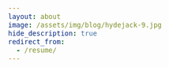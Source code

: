 ```yaml
---
layout: about  
image: /assets/img/blog/hydejack-9.jpg  
hide_description: true  
redirect_from:  
  - /resume/  
---
```


<!DOCTYPE html>
<html lang="ko">
<head>
    <meta charset="UTF-8">
    <meta name="viewport" content="width=device-width, initial-scale=1.0">
    <title>GitHub Profile Page</title>
    <style>
        /* Reset and Base Styles */  
        * {  
            margin: 0;  
            padding: 0;  
            box-sizing: border-box;  
        }  

        /* CSS Variables from Design System */  
        :root {  
            /* Colors */  
            --color-neutral-0: #ffffff;  
            --color-neutral-1: #f6f8fa;  
            --color-neutral-2: #f1f3f4;  
            --color-neutral-3: #d0d7de;  
            --color-neutral-4: #afb8c1;  
            --color-neutral-5: #8c959f;  
            --color-neutral-6: #6e7781;  
            --color-neutral-7: #656d76;  
            --color-neutral-8: #24292f;  

            --color-accent-primary: #0969da;  
            --color-accent-secondary: #0550ae;  
            --color-success-primary: #1a7f37;  
            --color-success-secondary: #238636;  
            --color-attention-primary: #bf8700;  
            --color-orange-primary: #fd7e14;  

            --color-text-primary: #24292f;  
            --color-text-secondary: #656d76;  
            --color-text-muted: #6e7781;  
            --color-text-link: #0969da;  
            --color-text-link-hover: #0550ae;  

            --color-bg-default: #ffffff;  
            --color-bg-muted: #f6f8fa;  
            --color-bg-subtle: #f1f3f4;  

            --color-border-default: #d0d7de;  
            --color-border-muted: #f1f3f4;  
            --color-border-emphasis: #afb8c1;  

            /* Typography */  
            --font-family-system: -apple-system, BlinkMacSystemFont, "Segoe UI", Helvetica, Arial, sans-serif, "Apple Color Emoji", "Segoe UI Emoji", "Segoe UI Symbol";  

            /* Spacing */  
            --space-1: 4px;  
            --space-2: 8px;  
            --space-3: 12px;  
            --space-4: 16px;  
            --space-5: 20px;  
            --space-6: 24px;  
            --space-8: 32px;  
            --space-10: 40px;  
            --space-12: 48px;  
            --space-16: 64px;  

            /* Borders */  
            --border-radius-small: 3px;  
            --border-radius-medium: 6px;  
            --border-radius-large: 12px;  
            --border-radius-full: 50%;  

            /* Shadows */  
            --shadow-small: 0 1px 3px rgba(0,0,0,0.12);  
            --shadow-medium: 0 1px 3px rgba(0,0,0,0.1);  
            --shadow-focus: 0 0 0 3px rgba(9,105,218,0.3);  

            /* GitHub Contribution Colors */  
            --contrib-bg: #ebedf0;  
            --contrib-level-0: #ebedf0;  
            --contrib-level-1: #9be9a8;  
            --contrib-level-2: #40c463;  
            --contrib-level-3: #30a14e;  
            --contrib-level-4: #216e39;  
        }  

        body {  
            font-family: var(--font-family-system);  
            background-color: var(--color-bg-default);  
            color: var(--color-text-primary);  
            line-height: 1.5;  
            font-size: 16px;  
        }  

        /* Layout */  
        .container {  
            max-width: 1280px;  
            margin: 0 auto;  
            padding: 0 var(--space-6);  
        }  

        .header {  
            background-color: var(--color-neutral-8);  
            color: var(--color-neutral-0);  
            padding: var(--space-4) 0;  
            margin-bottom: var(--space-6);  
        }  

        .header-content {  
            display: flex;  
            align-items: center;  
            justify-content: space-between;  
        }  

        .logo {  
            font-size: 20px;  
            font-weight: 600;  
        }  

        .main-content {  
            display: grid;  
            grid-template-columns: 25% 75%;  
            gap: var(--space-6);  
            margin-bottom: var(--space-16);  
        }  

        /* Sidebar */  
        .sidebar {  
            padding-right: var(--space-6);  
        }  

        .profile-section {  
            margin-bottom: var(--space-8);  
        }  

        .avatar {  
            width: 296px;  
            height: 296px;  
            border-radius: var(--border-radius-full);  
            border: 1px solid var(--color-border-default);  
            background-color: var(--color-bg-muted);  
            display: flex;  
            align-items: center;  
            justify-content: center;  
            font-size: 50px;  
            color: var(--color-text-muted);  
            margin-bottom: var(--space-4);  
            overflow: hidden;  
        }  

        .avatar img {  
            width: 100%;  
            height: 100%;  
            object-fit: cover;  
            object-position: center 20%;  
            border-radius: var(--border-radius-full);  
        }  

        .profile-name {  
            font-size: 28px;  
            font-weight: 600;  
            color: var(--color-text-primary);  
            margin-bottom: var(--space-2);  
        }  

        .profile-stats {  
            margin: var(--space-4) 0;  
        }  

        .stat-item {  
            display: flex;  
            align-items: center;  
            margin-bottom: var(--space-1);  
            font-size: 16px;  
            color: var(--color-text-secondary);  
        }  

        .stat-value {  
            font-size: 16px;  
            color: var(--color-text-primary);  
            margin-bottom: var(--space-3);  
            margin-left: var(--space-6);  
            font-weight: 400;  
        }  

        .profile-link {  
            color: var(--color-text-link);  
            text-decoration: none;  
            transition: color 150ms ease-in-out;  
        }  

        .profile-link:hover {  
            color: var(--color-text-link-hover);  
            text-decoration: underline;  
        }  

        .stat-icon {  
            margin-right: var(--space-2);  
            width: 16px;  
            height: 16px;  
        }  

        /* GitHub Contribution Chart Styles */  
        .contribution-section {  
            margin-top: var(--space-6);  
            padding: var(--space-4);  
            background: var(--color-bg-muted);  
            border: 1px solid var(--color-border-default);  
            border-radius: var(--border-radius-medium);  
        }  

        .contribution-title {  
            font-size: 14px;  
            font-weight: 600;  
            color: var(--color-text-primary);  
            margin-bottom: var(--space-3);  
            display: flex;  
            align-items: center;  
            gap: var(--space-2);  
        }  

        .contribution-calendar {  
            border-spacing: 2px;  
            font-size: 10px;  
            border-collapse: separate;  
        }  

        .contribution-calendar td {  
            padding: 0;  
        }  

        .contrib-day {  
            width: 10px;  
            height: 10px;  
            border-radius: 2px;  
            background-color: var(--contrib-bg);  
        }  

        .contrib-day[data-level="0"] { background-color: var(--contrib-level-0); }  
        .contrib-day[data-level="1"] { background-color: var(--contrib-level-1); }  
        .contrib-day[data-level="2"] { background-color: var(--contrib-level-2); }  
        .contrib-day[data-level="3"] { background-color: var(--contrib-level-3); }  
        .contrib-day[data-level="4"] { background-color: var(--contrib-level-4); }  

        .contrib-month-label {  
            font-size: 10px;  
            color: var(--color-text-muted);  
            text-align: center;  
            padding: 0 var(--space-1);  
        }  

        .contrib-day-label {  
            font-size: 9px;  
            color: var(--color-text-muted);  
            text-align: right;  
            padding-right: var(--space-1);  
            line-height: 10px;  
        }  

        .contrib-legend {  
            display: flex;  
            align-items: center;  
            justify-content: flex-end;  
            margin-top: var(--space-2);  
            font-size: 11px;  
            color: var(--color-text-muted);  
            gap: var(--space-1);  
        }  

        .contrib-legend-item {  
            width: 10px;  
            height: 10px;  
            border-radius: 2px;  
        }  

        /* Main Content Area */  
        .content-area {  
            padding-left: var(--space-6);  
        }  

        .navigation {  
            border-bottom: 1px solid var(--color-border-default);  
            margin-bottom: var(--space-6);  
        }  

        .nav-tabs {  
            display: flex;  
            list-style: none;  
        }  

        .nav-tab {  
            margin-right: var(--space-8);  
        }  

        .nav-tab a {  
            display: block;  
            padding: var(--space-4) 0;  
            color: var(--color-text-secondary);  
            text-decoration: none;  
            font-size: 16px;  
            font-weight: 400;  
            border-bottom: 2px solid transparent;  
            transition: all 150ms ease-in-out;  
        }  

        .nav-tab a:hover {  
            color: var(--color-text-primary);  
        }  

        .nav-tab.active a {  
            color: var(--color-text-primary);  
            border-bottom-color: var(--color-orange-primary);  
            font-weight: 600;  
        }  

        .content-section {  
            margin-bottom: var(--space-8);  
        }  

        /* Grid Resume Layout */  
        .resume-grid {  
            display: grid;  
            grid-template-columns: repeat(2, 1fr);  
            gap: var(--space-4);  
            margin-top: var(--space-4);  
        }  

        .resume-card {  
            background-color: var(--color-bg-default);  
            border: 1px solid var(--color-border-default);  
            border-radius: var(--border-radius-medium);  
            padding: var(--space-4);  
            box-shadow: var(--shadow-small);  
        }  

        .skills-card {  
            grid-column: 1 / -1;  
        }  

        .card-title {  
            font-size: 18px;  
            font-weight: 600;  
            color: var(--color-text-primary);  
            margin-bottom: var(--space-4);  
            border-bottom: 1px solid var(--color-border-muted);  
            padding-bottom: var(--space-2);  
        }  

        .card-content {  
            font-size: 16px;  
        }  

        .item {  
            margin-bottom: var(--space-3);  
        }  

        .item:last-child {  
            margin-bottom: 0;  
        }  

        .item-title {  
            font-weight: 600;  
            color: var(--color-text-primary);  
            margin-bottom: var(--space-1);  
        }  

        .item-desc {  
            color: var(--color-text-secondary);  
            font-size: 15px;  
            margin-bottom: var(--space-1);  
        }  

        .item-skills {  
            color: var(--color-text-muted);  
            font-size: 14px;  
        }  

        .cert-group {  
            margin-bottom: var(--space-4);  
        }  

        .cert-group:last-child {  
            margin-bottom: 0;  
        }  

        .cert-category {  
            font-weight: 600;  
            color: var(--color-text-primary);  
            margin-bottom: var(--space-2);  
        }  

        .cert-items {  
            display: flex;  
            flex-direction: column;  
            gap: var(--space-1);  
        }  

        .cert-items li {  
            color: var(--color-text-secondary);  
            font-size: 15px;  
        }  
        
        .skills-table {  
            width: 100%;  
            border-collapse: collapse;  
            font-size: 15px;  
        }  

        .skills-table th,  
        .skills-table td {  
            padding: var(--space-2) var(--space-3);  
            text-align: left;  
            border-bottom: 1px solid var(--color-border-muted);  
        }  

        .skills-table th {  
            background-color: var(--color-bg-muted);  
            font-weight: 600;  
            color: var(--color-text-primary);  
        }  

        .skills-table td {  
            color: var(--color-text-secondary);  
        }  

        .skill-primary {  
            color: var(--color-accent-primary);  
            font-weight: 600;  
        }  

        /* Project Section Styles */  
        .project-list {  
            display: flex;  
            flex-direction: column;  
            gap: var(--space-4);  
        }  

        .project-card {  
            display: grid;  
            grid-template-columns: 150px 1fr;  
            gap: var(--space-4);  
            border: 1px solid var(--color-border-default);  
            padding: var(--space-4);  
            border-radius: var(--border-radius-medium);  
            box-shadow: var(--shadow-small);  
            align-items: flex-start;  
        }  

        .project-image img {  
            width: 100%;  
            height: auto;  
            border-radius: var(--border-radius-medium);  
            border: 1px solid var(--color-border-muted);  
        }  

        .project-details h3 {  
            font-size: 18px;  
            font-weight: 600;  
            margin-bottom: var(--space-2);  
        }  

        .project-details p {  
            font-size: 15px;  
            color: var(--color-text-secondary);  
            margin-bottom: var(--space-1);  
        }  
        
        .project-links {  
            margin-top: var(--space-3);  
            display: flex;  
            gap: var(--space-4);  
        }  

        .project-link {  
            font-size: 14px;  
            font-weight: 500;  
            color: var(--color-text-link);  
            text-decoration: none;  
            transition: color 150ms ease-in-out;  
        }  
        
        .project-link:hover {  
            color: var(--color-text-link-hover);  
            text-decoration: underline;  
        }  

        /* Cover Letter Section */  
        .cover-letter-card {  
             background-color: var(--color-bg-default);  
            border: 1px solid var(--color-border-default);  
            border-radius: var(--border-radius-medium);  
            padding: var(--space-8);  
            box-shadow: var(--shadow-small);  
        }  
        .cover-letter-card h3 {  
            font-size: 22px;  
            font-weight: 600;  
            margin-bottom: var(--space-2);  
        }  
        .cover-letter-card h4 {  
            font-size: 18px;  
            font-weight: 600;  
            margin-top: var(--space-6);  
            margin-bottom: var(--space-3);  
            padding-bottom: var(--space-2);  
            border-bottom: 1px solid var(--color-border-muted);  
        }  
        .cover-letter-card p {  
            font-size: 16px;  
            line-height: 1.7;  
            color: var(--color-text-secondary);  
            margin-bottom: var(--space-4);  
        }  

        /* Responsive Design */  
        @media (max-width: 996px) {  
            .main-content {  
                grid-template-columns: 1fr;  
                gap: var(--space-4);  
            }  

            .sidebar {  
                padding-right: 0;  
            }  

            .content-area {  
                padding-left: 0;  
            }  

            .avatar {  
                width: 80px;  
                height: 80px;  
                font-size: 26px;  
                margin-bottom: var(--space-2);  
            }  

            .avatar img {  
                width: 100%;  
                height: 100%;  
                object-fit: cover;  
                object-position: center 20%;  
            }  

            .profile-section {  
                display: flex;  
                align-items: center;  
                gap: var(--space-4);  
                margin-bottom: var(--space-6);  
            }  

            .profile-info {  
                flex: 1;  
            }  

            .nav-tabs {  
                overflow-x: auto;  
            }  

            .resume-grid {  
                grid-template-columns: 1fr;  
            }  
            
            .skills-card {  
                grid-column: 1;  
            }  

            .contribution-section {  
                overflow-x: auto;  
            }  
        }  

        @media (max-width: 480px) {  
            .container {  
                padding: 0 var(--space-3);  
            }  

            .profile-section {  
                flex-direction: column;  
                text-align: center;  
            }  

            .nav-tab {  
                margin-right: var(--space-4);  
            }  

            .project-card {  
                grid-template-columns: 1fr;  
            }  
        }  
    </style>
</head>
<body>
    <!-- Header -->
    <header class="header">
        <div class="container">
            <div class="header-content">
                <div class="logo">InHub</div>
            </div>
        </div>
    </header>

    <!-- Main Container -->
    <div class="container">
        <div class="main-content">
            <!-- Sidebar -->
            <aside class="sidebar">
                <div class="profile-section">
                    <div class="avatar"><img src="서인영 사진.jpg" alt="프로필 사진" onerror="this.onerror=null;this.src='https://placehold.co/296x296/EFEFEF/333333?text=Image+Not+Found';"/></div>
                    <div class="profile-info">
                        <h1 class="profile-name">서인영</h1>
                        <hr>
                        <div class="profile-stats">
                            <div class="stat-item">
                                <span class="stat-icon">🎂</span>
                                <span><strong>생년월일</strong></span>
                            </div>
                            <div class="stat-value">1999.12.29</div>
                            
                            <div class="stat-item">
                                <span class="stat-icon">✉️</span>
                                <span><strong>이메일</strong></span>
                            </div>
                            <div class="stat-value"><a href="mailto:dlsdud9098@naver.com" class="profile-link">dlsdud9098@naver.com</a></div>
                            
                            <div class="stat-item">
                                <span class="stat-icon">🐱</span>
                                <span><strong>깃허브</strong></span>
                            </div>
                            <div class="stat-value"><a href="https://github.com/dlsdud9098" target="_blank" class="profile-link">github.com/dlsdud9098</a></div>
                            
                            <div class="stat-item">
                                <span class="stat-icon">💾</span>
                                <span><strong>블로그</strong></span>
                            </div>
                            <div class="stat-value"><a href="https://velog.io/@dlsdud9098" target="_blank" class="profile-link">dlsdud9098/velog.io</a></div>
                        </div>

                        <!-- GitHub Contribution Chart -->
                        <div class="contribution-section" align="center">
                            <div class="contribution-title">
                                <span>🌿</span>
                                최근 3개월 잔디 현황  
                            </div>
                            <table class="contribution-calendar">
                                <thead>
                                    <tr>
                                        <td></td>
                                        <td class="contrib-month-label" colspan="4">May</td>
                                        <td class="contrib-month-label" colspan="5">Jun</td>
                                        <td class="contrib-month-label" colspan="4">Jul</td>
                                    </tr>
                                </thead>
                                <tbody>
                                    <!-- Sunday -->
                                    <tr>
                                        <td class="contrib-day-label">Sun</td>
                                        <td><div class="contrib-day" data-level="1"></div></td>
                                        <td><div class="contrib-day" data-level="1"></div></td>
                                        <td><div class="contrib-day" data-level="1"></div></td>
                                        <td><div class="contrib-day" data-level="1"></div></td>
                                        <td><div class="contrib-day" data-level="1"></div></td>
                                        <td><div class="contrib-day" data-level="0"></div></td>
                                        <td><div class="contrib-day" data-level="0"></div></td>
                                        <td><div class="contrib-day" data-level="1"></div></td>
                                        <td><div class="contrib-day" data-level="1"></div></td>
                                        <td><div class="contrib-day" data-level="1"></div></td>
                                        <td><div class="contrib-day" data-level="0"></div></td>
                                        <td><div class="contrib-day" data-level="1"></div></td>
                                        <td><div class="contrib-day" data-level="1"></div></td>
                                    </tr>
                                    <!-- Monday -->
                                    <tr>
                                        <td class="contrib-day-label">Mon</td>
                                        <td><div class="contrib-day" data-level="1"></div></td>
                                        <td><div class="contrib-day" data-level="2"></div></td>
                                        <td><div class="contrib-day" data-level="1"></div></td>
                                        <td><div class="contrib-day" data-level="1"></div></td>
                                        <td><div class="contrib-day" data-level="1"></div></td>
                                        <td><div class="contrib-day" data-level="0"></div></td>
                                        <td><div class="contrib-day" data-level="1"></div></td>
                                        <td><div class="contrib-day" data-level="1"></div></td>
                                        <td><div class="contrib-day" data-level="1"></div></td>
                                        <td><div class="contrib-day" data-level="1"></div></td>
                                        <td><div class="contrib-day" data-level="1"></div></td>
                                        <td><div class="contrib-day" data-level="1"></div></td>
                                        <td><div class="contrib-day" data-level="1"></div></td>
                                    </tr>
                                    <!-- Tuesday -->
                                    <tr>
                                        <td class="contrib-day-label">Tue</td>
                                        <td><div class="contrib-day" data-level="0"></div></td>
                                        <td><div class="contrib-day" data-level="1"></div></td>
                                        <td><div class="contrib-day" data-level="1"></div></td>
                                        <td><div class="contrib-day" data-level="1"></div></td>
                                        <td><div class="contrib-day" data-level="1"></div></td>
                                        <td><div class="contrib-day" data-level="0"></div></td>
                                        <td><div class="contrib-day" data-level="1"></div></td>
                                        <td><div class="contrib-day" data-level="2"></div></td>
                                        <td><div class="contrib-day" data-level="1"></div></td>
                                        <td><div class="contrib-day" data-level="2"></div></td>
                                        <td><div class="contrib-day" data-level="1"></div></td>
                                        <td><div class="contrib-day" data-level="2"></div></td>
                                        <td><div class="contrib-day" data-level="1"></div></td>
                                    </tr>
                                    <!-- Wednesday -->
                                    <tr>
                                        <td class="contrib-day-label">Wed</td>
                                        <td><div class="contrib-day" data-level="2"></div></td>
                                        <td><div class="contrib-day" data-level="1"></div></td>
                                        <td><div class="contrib-day" data-level="1"></div></td>
                                        <td><div class="contrib-day" data-level="0"></div></td>
                                        <td><div class="contrib-day" data-level="1"></div></td>
                                        <td><div class="contrib-day" data-level="0"></div></td>
                                        <td><div class="contrib-day" data-level="2"></div></td>
                                        <td><div class="contrib-day" data-level="2"></div></td>
                                        <td><div class="contrib-day" data-level="1"></div></td>
                                        <td><div class="contrib-day" data-level="2"></div></td>
                                        <td><div class="contrib-day" data-level="1"></div></td>
                                        <td><div class="contrib-day" data-level="1"></div></td>
                                    </tr>
                                    <!-- Thursday -->
                                    <tr>
                                        <td class="contrib-day-label">Thu</td>
                                        <td><div class="contrib-day" data-level="1"></div></td>
                                        <td><div class="contrib-day" data-level="1"></div></td>
                                        <td><div class="contrib-day" data-level="1"></div></td>
                                        <td><div class="contrib-day" data-level="0"></div></td>
                                        <td><div class="contrib-day" data-level="1"></div></td>
                                        <td><div class="contrib-day" data-level="1"></div></td>
                                        <td><div class="contrib-day" data-level="1"></div></td>
                                        <td><div class="contrib-day" data-level="1"></div></td>
                                        <td><div class="contrib-day" data-level="1"></div></td>
                                        <td><div class="contrib-day" data-level="1"></div></td>
                                        <td><div class="contrib-day" data-level="1"></div></td>
                                        <td><div class="contrib-day" data-level="2"></div></td>
                                    </tr>
                                    <!-- Friday -->
                                    <tr>
                                        <td class="contrib-day-label">Fri</td>
                                        <td><div class="contrib-day" data-level="1"></div></td>
                                        <td><div class="contrib-day" data-level="1"></div></td>
                                        <td><div class="contrib-day" data-level="2"></div></td>
                                        <td><div class="contrib-day" data-level="0"></div></td>
                                        <td><div class="contrib-day" data-level="0"></div></td>
                                        <td><div class="contrib-day" data-level="1"></div></td>
                                        <td><div class="contrib-day" data-level="1"></div></td>
                                        <td><div class="contrib-day" data-level="1"></div></td>
                                        <td><div class="contrib-day" data-level="0"></div></td>
                                        <td><div class="contrib-day" data-level="2"></div></td>
                                        <td><div class="contrib-day" data-level="1"></div></td>
                                        <td><div class="contrib-day" data-level="1"></div></td>
                                    </tr>
                                    <!-- Saturday -->
                                    <tr>
                                        <td class="contrib-day-label">Sat</td>
                                        <td><div class="contrib-day" data-level="1"></div></td>
                                        <td><div class="contrib-day" data-level="1"></div></td>
                                        <td><div class="contrib-day" data-level="0"></div></td>
                                        <td><div class="contrib-day" data-level="0"></div></td>
                                        <td><div class="contrib-day" data-level="0"></div></td>
                                        <td><div class="contrib-day" data-level="1"></div></td>
                                        <td><div class="contrib-day" data-level="0"></div></td>
                                        <td><div class="contrib-day" data-level="1"></div></td>
                                        <td><div class="contrib-day" data-level="1"></div></td>
                                        <td><div class="contrib-day" data-level="1"></div></td>
                                        <td><div class="contrib-day" data-level="1"></div></td>
                                        <td><div class="contrib-day" data-level="1"></div></td>
                                    </tr>
                                </tbody>
                            </table>
                            
                        </div>
                    </div>
                </div>
            </aside>

            <!-- Main Content Area -->
            <main class="content-area">
                <!-- Navigation -->
                <nav class="navigation">
                    <ul class="nav-tabs">
                        <li class="nav-tab active"><a href="#overview">개요</a></li>
                        <li class="nav-tab"><a href="#repositories">프로젝트</a></li>
                        <li class="nav-tab"><a href="#projects">자기소개서</a></li>
                    </ul>
                </nav>

                <!-- Resume Overview -->
                <section class="content-section">
                    <div class="resume-grid">
                        <!-- Education -->
                        <div class="resume-card">
                            <h2 class="card-title">🏫 학력</h2>
                            <div class="card-content">
                                <div class="item">
                                    <div class="item-title">건국대학교(충주) 졸업</div>
                                    <li>소프트웨어학과 (2018.03 ~ 2025.02)</li>
                                </div>
                                <div class="item">
                                    <div class="item-title">덕수고등학교 졸업</div>
                                    <li>컴퓨터과 (2015.03 ~ 2018.02)</li>
                                </div>
                            </div>
                            <br>
                            <h2 class="card-title">🎒 활동</h2>
                            <div class="card-content">
                                <div class="item">
                                    <div class="item-title">데이터 AI 개발자</div>
                                    <li>서울청년취업사관학교 (2025.05 ~ 진행중)</li>
                                    <li>Python, MySQL, Git</li>
                                </div>
                                <div class="item">
                                    <div class="item-title">세미콜론</div>
                                    <li>고등학교 교내 동아리</li>
                                    <li>Android, Java</li>
                                </div>
                            </div>
                        </div>

                        <!-- Certificates -->
                        <div class="resume-card">
                            <h2 class="card-title">🧾 자격증</h2>
                            <div class="card-content">
                                <div class="cert-group">
                                    <div class="cert-category">Docs:</div>
                                    <div>
                                        <li>Office Excel® 2010 (2018)</li>
                                        <li>Office PowerPoint® 2010 (2018)</li>
                                        <li>ITQ 아래한글 A등급 (2015)</li>
                                        <li>ITQ 한글파워포인트 B등급 (2015)</li>
                                        <li>IT PLUS LEVEL 4 (2017)</li>
                                    </div>
                                </div>
                                <div class="cert-group">
                                    <div class="cert-category">Develop:</div>
                                    <div>
                                        <li>정보처리기사 (필기) (2025)</li>
                                        <li>ADsP (2024)</li>
                                        <li>정보처리기능사 (2017)</li>
                                        <li>GTQ 2급 (2015)</li>
                                    </div>
                                </div>
                                <div class="cert-group">
                                    <div class="cert-category">etc:</div>
                                    <div>
                                        <li>2종 보통 (2020)</li>
                                    </div>
                                </div>
                            </div>
                        </div>

                        <!-- Skills -->
                        <div class="resume-card skills-card">
                            <h2 class="card-title">⛏️ 스킬</h2>
                            <div class="card-content">
                                <table class="skills-table">
                                    <thead>
                                        <tr>
                                            <th>분류</th>
                                            <th>주요 스킬</th>
                                            <th>사용 경험</th>
                                        </tr>
                                    </thead>
                                    <tbody>
                                        <tr>
                                            <td>🔤 Language</td>
                                            <td class="skill-primary">Python</td>
                                            <td>C/C++, JavaScript, Java, R, Swift</td>
                                        </tr>
                                        <tr>
                                            <td>⚙️ Backend</td>
                                            <td>-</td>
                                            <td>Flask, Django</td>
                                        </tr>
                                        <tr>
                                            <td>🎨 Frontend</td>
                                            <td>-</td>
                                            <td>React, Html5, CSS, Flutter, Astro</td>
                                        </tr>
                                        <tr>
                                            <td>🗄️ Database</td>
                                            <td class="skill-primary">MySQL</td>
                                            <td>MongoDB</td>
                                        </tr>
                                        <tr>
                                            <td>🔧 DevOps</td>
                                            <td class="skill-primary">Git, GitHub, Ubuntu</td>
                                            <td>Orange, Docker</td>
                                        </tr>
                                    </tbody>
                                </table>
                            </div>
                        </div>
                    </div>
                </section>

                <!-- Projects Section -->
                <section class="content-section">
                    <h2 class="card-title" style="font-size: 20px; margin-bottom: var(--space-4);">🚀 프로젝트</h2>
                    <div class="project-list">
                        <!-- Project 1 -->
                        <div class="project-card">
                            <div class="project-image">
                                <img src="https://placehold.co/150x150/E2E8F0/4A5568?text=Project+1" alt="웹툰, 소설 추천 사이트">
                            </div>
                            <div class="project-details">
                                <h3>웹툰, 소설 추천 사이트</h3>
                                <p><strong>개요:</strong> 사용자 취향을 분석하여 웹툰과 소설을 추천하는 플랫폼입니다.</p>
                                <p><strong>개발 인원:</strong> 4명</p>
                                <p><strong>개발 일자:</strong> 2024.03 - 2024.05</p>
                                <div class="project-links">
                                    <a href="#" class="project-link">자세히 보기</a>
                                    <a href="#" class="project-link">깃허브 보기</a>
                                </div>
                            </div>
                        </div>
                        <!-- Project 2 -->
                        <div class="project-card">
                            <div class="project-image">
                                <img src="https://placehold.co/150x150/CBD5E0/4A5568?text=Project+2" alt="가상 염색 시뮬레이터">
                            </div>
                            <div class="project-details">
                                <h3>가상 염색 시뮬레이터</h3>
                                <p><strong>개요:</strong> AI를 활용하여 사용자 사진에 다양한 헤어 컬러를 적용해보는 시뮬레이터입니다.</p>
                                <p><strong>개발 인원:</strong> 1명 (개인 프로젝트)</p>
                                <p><strong>개발 일자:</strong> 2024.01 - 2024.02</p>
                                <div class="project-links">
                                    <a href="#" class="project-link">자세히 보기</a>
                                    <a href="#" class="project-link">깃허브 보기</a>
                                </div>
                            </div>
                        </div>
                         <!-- Project 3 -->
                        <div class="project-card">
                            <div class="project-image">
                                <img src="https://placehold.co/150x150/BEE3F8/2D3748?text=Project+3" alt="영상 질감 바꾸기">
                            </div>
                            <div class="project-details">
                                <h3>영상 질감 바꾸기</h3>
                                <p><strong>개요:</strong> 영상에 유화, 수채화 등 예술적인 질감을 적용하는 프로그램입니다.</p>
                                <p><strong>개발 인원:</strong> 1명 (개인 프로젝트)</p>
                                <p><strong>개발 일자:</strong> 2023.11 - 2023.12</p>
                                <div class="project-links">
                                    <a href="#" class="project-link">자세히 보기</a>
                                    <a href="#" class="project-link">깃허브 보기</a>
                                </div>
                            </div>
                        </div>
                    </div>
                </section>
                
                <!-- Cover Letter Section -->
                <section class="content-section">
                    <h2 class="card-title" style="font-size: 20px; margin-bottom: var(--space-4);">📝 자기소개서</h2>
                    <div class="cover-letter-card">                        
                        <h3>기술로 더 안전한 세상을 만드는 TISC의 비전에 동참하고 싶습니다.</h3>
                        <hr>
                        <p>대학교 3학년, ChatGPT를 통해 AI가 인간의 삶을 혁신할 무한한 잠재력을 목격하며 AI/ML 엔지니어의 꿈을 키웠습니다. 기술 자체에 대한 호기심을 넘어, AI 기술로 실제 세상의 문제를 해결하고 가치를 창출하는 개발자가 되겠다는 명확한 목표를 세웠습니다. 이러한 저의 비전은 3D LiDAR와 카메라의 센서 퓨전 기술을 통해 스마트시티와 산업 현장의 안전을 책임지는 (주)티아이에스씨(TISC)의 방향성과 정확히 일치합니다.</p>
                        <p>특히 악천후 속에서도 객체 인식의 신뢰성을 획기적으로 높인 'LiCas' 솔루션과, 교통 데이터를 분석하여 보행자의 안전을 지키는 'MaRu' 솔루션에 깊은 감명을 받았습니다. 이는 제가 이미지, 음성, 텍스트 등 다양한 데이터를 다루는 멀티모달 AI 프로젝트들을 진행하며 추구해온 '다양한 정보의 융합을 통한 문제 해결'이라는 가치와 맞닿아 있습니다. TISC의 독보적인 엣지 AI 기술력에 저의 성장 잠재력을 더하여, 기술로 더 안전하고 효율적인 사회를 만드는 여정에 함께하고 싶어 지원하게 되었습니다.</p>
                        <br>
                        <h3>문제의 본질을 파고드는 집요함과 시스템 최적화 경험</h3>
                        <hr>
                        <p>저는 주어진 과제를 해결하는 것을 넘어, 문제의 본질을 파고들어 더 나은 결과를 만드는 과정을 즐깁니다. 두 가지 핵심 프로젝트 경험을 통해 저의 문제 해결 능력과 시스템 최적화 역량을 증명하고 싶습니다.</p>
                        <p><strong>첫째, 포기하지 않는 집요함으로 영상의 완성도를 높인 경험이 있습니다.</strong><br>Stable Diffusion을 활용해 동영상을 변환하는 프로젝트에서, 인물의 표정이 어색하게 변하는 문제에 직면했습니다. 프로젝트 기한과 이미 확보된 결과물을 고려하면 타협할 수도 있었지만, 더 높은 완성도를 위해 문제 해결에 매달렸습니다. 먼저 'EbSynth'라는 도구를 적용해 보았으나, 눈을 감았다 뜨는 장면에서 여전히 한계가 있었습니다. 이에 안주하지 않고, 영상의 모든 프레임을 분석해 '눈 크기'를 기준으로 눈을 뜨고 있는 프레임을 자동 선별하고, 이를 눈 감은 구간에 '추가 키프레임'으로 삽입하는 로직을 직접 구현했습니다. 그 결과, 인물의 눈 깜빡임과 표정 변화가 훨씬 자연스러워진 결과물을 얻을 수 있었습니다. 이 경험을 통해 문제의 본질을 파고들어 해결책을 찾아낼 때 비로소 기술적 성장을 이룰 수 있다는 것을 배웠습니다.</p>
                        <p><strong>둘째, 점진적 개선을 통해 데이터 수집 성능을 2배 향상시킨 경험이 있습니다.</strong><br>대규모 데이터 수집 프로젝트 초기, Selenium 기반의 동적 크롤러는 5시간 이상의 실행 시간이 소요되었습니다. 저는 이 비효율을 개선하기 위해 첫 단계로 Playwright를 도입하여 실행 시간을 2~3시간으로 단축했습니다. 여기서 멈추지 않고, 브라우저의 cURL 요청을 분석하여 UI 렌더링 과정을 생략하고 API를 직접 호출하는 방식으로 변경했습니다. 이 접근법을 통해 최종 실행 시간을 1~2시간으로 단축하며 약 2배 이상의 성능 개선을 이뤄냈습니다. 이 과정은 제한된 자원 내에서 최고의 효율을 추구해야 하는 엣지 컴퓨팅 환경에 대한 저의 높은 이해도와 시스템 최적화 역량을 보여주는 경험이라고 생각합니다.</p>
                        <p>이 외에도 이미지 분류, AI 가수, 소설 장르 예측 등 다양한 미니 프로젝트를 통해 이미지, 음성, 텍스트 데이터를 다루는 멀티모달 AI에 대한 폭넓은 시야와 실무 경험을 갖추었습니다.</p>
                        <br>
                        <h3>이론적 갈증을 성장의 동력으로 삼는 개발자</h3>
                        <hr>
                        <p>저는 혼자서 프로젝트를 진행하며 아이디어를 빠르게 구현하는 능력을 길렀지만, 이 과정에서 '왜 이 코드를 사용해야 하는가'에 대한 이론적 깊이의 부족함을 절감했습니다. 단순히 기능을 구현하는 것을 넘어, 기술의 근본 원리를 이해하고 싶다는 갈증은 저를 청년취업사관학교 인공지능 부트캠프로 이끌었습니다.</p>
                        <p>부트캠프에서 컴퓨터 비전, 딥러닝의 이론적 토대를 견고히 다지고, 다양한 팀 프로젝트를 통해 동료와 협업하며 시너지를 창출하는 방법을 배우고 있습니다. 특히, 저의 부족함을 솔직하게 인정하고 이를 해결하기 위해 주도적으로 학습 환경에 뛰어든 경험은, 저의 가장 큰 강점인 '지속적인 학습을 수용하는 적응력'과 '성장 잠재력'을 보여준다고 생각합니다. TISC의 일원으로서 3D 포인트 클라우드 처리, 센서 퓨전과 같은 새로운 기술 분야에 직면했을 때, 두려움 없이 학습하고 빠르게 적응하여 팀에 기여할 수 있다고 자신합니다.</p>
                        <br>
                        <h3>TISC의 엣지 AI 솔루션에 기여하고 함께 성장하겠습니다.</h3>
                        <hr>
                        <p>TISC에 입사하게 된다면, 저의 시스템 최적화 경험과 문제 해결 능력을 바탕으로 회사의 기술 발전에 기여하고 싶습니다.</p>
                        <p>단기적으로는 TISC의 3D 포인트 클라우드 처리 파이프라인과 데이터셋을 빠르게 학습하고, 저의 모델 경량화 및 최적화 경험을 살려 '7EYE'와 'LiCas' 솔루션의 엣지 디바이스 연산 효율을 개선하는 데 기여하겠습니다.</p>
                        <p>장기적으로는 스마트시티 환경에서 수집된 시계열 데이터를 바탕으로 보행자의 동선과 행동을 예측하는 모델을 개발하여, 'MaRu' 솔루션이 단순한 사후 관제를 넘어 사고를 미연에 방지하는 '예측 AI 시스템'으로 발전하는 데 핵심적인 역할을 수행하고 싶습니다.</p>
                        <p>대표님의 메시지에서 "발전의 길은 절대 일직선이 아니다"라는 문구를 인상 깊게 보았습니다. 저 또한 수많은 기술적 난관과 실패를 성장의 발판으로 삼아왔습니다. TISC에서 끊임없이 도전하고 동료들과 함께 장애물을 극복하며, '3D 인지 기술을 통한 스마트 사회 구축'이라는 비전을 함께 실현해나가는 개발자가 되겠습니다.</p>
                    </div>
                </section>
            </main>
        </div>
    </div>

    <script>
        // Tab navigation functionality  
        function initializeNavigation() {  
            const tabs = document.querySelectorAll('.nav-tab a');  
            tabs.forEach(tab => {  
                tab.addEventListener('click', (e) => {  
                    e.preventDefault();  
                    
                    // Remove active class from all tabs  
                    document.querySelectorAll('.nav-tab').forEach(t => t.classList.remove('active'));  
                    
                    // Add active class to clicked tab  
                    tab.closest('.nav-tab').classList.add('active');  
                });  
            });  
        }  

        // Initialize functionality  
        document.addEventListener('DOMContentLoaded', () => {  
            initializeNavigation();  
        });  
    </script>
</body>
</html>